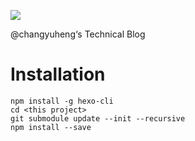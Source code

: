 ![](https://travis-ci.org/changyuheng/changyuheng.github.io.svg)

@changyuheng‘s Technical Blog

# Installation

```
npm install -g hexo-cli
cd <this project>
git submodule update --init --recursive
npm install --save
```
